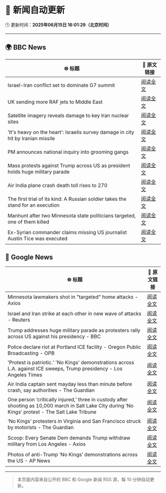 # 🧠 新闻自动更新

🕒 更新时间：**2025年06月15日 16:01:29（北京时间）**

---

## 🌍 BBC News

| 🌐 标题 | 🔗 原文链接 |
|--------|-------------|
| Israel-Iran conflict set to dominate G7 summit | [阅读全文](https://www.bbc.com/news/articles/cpvk9rj73zdo) |
| UK sending more RAF jets to Middle East | [阅读全文](https://www.bbc.com/news/articles/ceqg440v0gxo) |
| Satellite imagery reveals damage to key Iran nuclear sites | [阅读全文](https://www.bbc.com/news/articles/c7808xvv737o) |
| 'It's heavy on the heart': Israelis survey damage in city hit by Iranian missile | [阅读全文](https://www.bbc.com/news/articles/cx270vklvv7o) |
| PM announces national inquiry into grooming gangs | [阅读全文](https://www.bbc.com/news/articles/c7872pngj2qo) |
| Mass protests against Trump across US as president holds huge military parade | [阅读全文](https://www.bbc.com/news/articles/c70622038yxo) |
| Air India plane crash death toll rises to 270 | [阅读全文](https://www.bbc.com/news/articles/c0575me7j82o) |
| The first trial of its kind: A Russian soldier takes the stand for an execution | [阅读全文](https://www.bbc.com/news/articles/cp8ylx534j0o) |
| Manhunt after two Minnesota state politicians targeted, one of them killed | [阅读全文](https://www.bbc.com/news/articles/cgj83q2e562o) |
| Ex-Syrian commander claims missing US journalist Austin Tice was executed | [阅读全文](https://www.bbc.com/news/articles/cvg72g960pxo) |

## 📰 Google News

| 🌐 标题 | 🔗 原文链接 |
|--------|-------------|
| Minnesota lawmakers shot in "targeted" home attacks - Axios | [阅读全文](https://news.google.com/rss/articles/CBMilwFBVV95cUxNUkFkOExSd1RvZGRrcFk1MUNvdlhLZWExSkdVRC1BVzFGQ0trQWY3R2xoUTc1Ry1vQkJyb0UwaXJiXzdwZkxMOEd1MldrRlZMVkFnaGd6Rm42MkpUcG9MUWgyWHRNYUNPd1hMZ2tPSmJOSVlDWnlzS0lvWGZsZnYyNV9jajF3dlhuZE0zeGFsbGVsQnhSVUY0?oc=5) |
| Israel and Iran strike at each other in new wave of attacks - Reuters | [阅读全文](https://news.google.com/rss/articles/CBMiogFBVV95cUxOLTAwNDNoY0tsWUdrZ0tGY3pFelJiN2haSTd3a29iWE82cTJrbEtWOXZMTmIwNzVJek5fUjVNQjg1R3JmVFVJNFdOMkdDdDhLMmMzXzIzYVdhV24wcGNoRU1pSG1HRno3eGd1WWRGNEttZy1uekZRNEVhSEg1SGpSLWlKNzEtaWtGN1piVWlZUEc1dFg4Sk9mWnB5LTZqOTVnYkE?oc=5) |
| Trump addresses huge military parade as protesters rally across US against his presidency - BBC | [阅读全文](https://news.google.com/rss/articles/CBMiVEFVX3lxTE9qRGo2bWRWRnlzYUhkNjlOMVpYTnc0NUdJM3cyMGdLTEM0ektHSnJDZnBxeDNkYzhsVHh2RTZVNFNpeTZILWJYdjR1RVR0OUFrN01jRg?oc=5) |
| Police declare riot at Portland ICE facility - Oregon Public Broadcasting - OPB | [阅读全文](https://news.google.com/rss/articles/CBMifkFVX3lxTE5leHFNM241dTFHYmtwbWJQaTJDTHY1eU5DUlZqY3c5cURGNVZsUlpkdWpEbW5XS0JCS3IxOExTQURBSS1rZXMtZDZjWUpzQW9KLW9rREM5RG1UaEd6X3JMeWZWaFh5OUROcGlDNlFtdi1wSkp1XzllWjRUa0Z4Zw?oc=5) |
| 'Protest is patriotic.' 'No Kings' demonstrations across L.A. against ICE sweeps, Trump presidency - Los Angeles Times | [阅读全文](https://news.google.com/rss/articles/CBMijwFBVV95cUxPR0RMTUd6Q1lpTjg1T0hsZFVuQWpuRjNaN19ycWZqOV9KWU1yYWdPYmNUcDJmMG1PTk8wdVdNNmpzSnNMZzV1SzFuc2lyMEpEeXRLd0xDNGdSUzYxOVhyaTVBX2tpbkRiTGV1MXNiMXdMbzM0d04ydHpBLVN3bnNWd0RCemVlOXM0TlhwTzg1RQ?oc=5) |
| Air India captain sent mayday less than minute before crash, say authorities - The Guardian | [阅读全文](https://news.google.com/rss/articles/CBMivgFBVV95cUxOeUtGSmNMWlJ5bjRnbUJXd25oVU9wdjA0NXJrTjZHSm00c1NNNDZLbGdjS1d3XzUzY0hIeEs3dDAwd291MUVpcW5nZWRMbXZpX0I5RjlpZmZEeXVGNk0zSzJqbzNqQmNUVG5MU244SVdqQjhzTi1ROU5reHh2Vm9jcW54djRuVDdxNWhRWUxMMVp2QXhhMEJVMUlfWXltbEVtNENWUncwQ2c5bm9aUFhybkJzYi0wbWl3WDRZUHZB?oc=5) |
| One person ‘critically injured,’ three in custody after shooting as 10,000 march in Salt Lake City during ‘No Kings’ protest - The Salt Lake Tribune | [阅读全文](https://news.google.com/rss/articles/CBMiiwFBVV95cUxPWHNxOW94UkRVcG1ZT243S0taN3p4Q0RnTnBqalZKRXh4VlhaWVJoMS0zQ0FtdzZ4YV9DUjNYd2V4YnE1OTQySlAxRmxtQXBhN3BUSDVySUQ2YzVTOGd2TDk1UVBhczEwV0p1akgwenpoaUN3VGhIY00yMGZNZ3BfQzB0LS1ISG5SNmc0?oc=5) |
| ‘No Kings’ protesters in Virginia and San Francisco struck by motorists - The Guardian | [阅读全文](https://news.google.com/rss/articles/CBMilAFBVV95cUxNV3JBUm5wWlo1azVoNHMyOVdIYjI0Q0dJQjdLOUhUTVlTMkFaOGJWcm5MbWpiajNOQ09fUXRJWEptZnZxNE9mVG54dzdCMzg1Q0NiQklIeDFiS1FtZm1ISVZUMFJVeEVWbjNxdm1DSGsxaHMyWVc4cDFkQTZVZmRPRWgxYk9jMXltTG9CXzRZeGpoNWVl?oc=5) |
| Scoop: Every Senate Dem demands Trump withdraw military from Los Angeles - Axios | [阅读全文](https://news.google.com/rss/articles/CBMikAFBVV95cUxPbC1XZUxKSHNxTjZ4UGJzbW5uQ3JhazBOUjNTdW9LVk1kOF9XOWFFNUJOVDk4S2wxWVdUUlRWbjZDa3pPdUJxTWZJaWFhekdUYl9JUDNLeUh5aEpUbkQ2eXR4QlFqeHN3YU15cFZCcGRBaVFYUy1FYTNnX1ItdEVmendTanRTYW9nLWFBZDJFbWk?oc=5) |
| Photos of anti-Trump ‘No Kings’ demonstrations across the US - AP News | [阅读全文](https://news.google.com/rss/articles/CBMilgFBVV95cUxONXVPS25IR0RydFZIUW9DaS1icktDaXRIWUIxb1hFdjVUWFRpS3IxTVVhX09KYjU4TDNNa3RyMktvQXctU2RsLVJLajBrQ0xXUEFXNmIwMFVFTWhDVENRZExSUUoyOFhDTGc0aWdGcXJ1aFR4N2dNMnpqOFJxcFhOUHZjcTEzcjBPX1d3TTVQMlJHU0Q4SFE?oc=5) |

---
> 本页面内容来自公开的 BBC 和 Google 新闻 RSS 源，每 10 分钟自动更新。